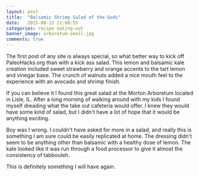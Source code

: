 ```yaml
---
layout: post
title:  "Balsamic Shrimp Salad of the Gods"
date:   2015-08-12 11:00:55
categories: recipe eating-out
banner_image: arboretum-small.jpg
comments: true
---
```


The first post of any site is always special, so what better way to kick off PaleoHacks.org than with a kick ass salad.  This lemon and balsamic kale creation included sweet strawberry and orange accents to the tart lemon and vinegar base.  The crunch of walnuts added a nice mouth feel to the experience with an avocado and shrimp finish.

If you can believe it I found this great salad at the Morton Arboretum located in Lisle, IL.  After a long morning of walking around with my kids I found myself dreading what the take out cafeteria would offer.  I knew they would have some kind of salad, but I didn't have a lot of hope that it would be anything exciting.

Boy was I wrong.  I couldn't have asked for more in a salad, and really this is something I am sure could be easily replicated at home.  The dressing didn't seem to be anything other than balsamic with a healthy dose of lemon.  The kale looked like it was run through a food processor to give it almost the consistency of tabbouleh.

This is definitely something I will have again.
